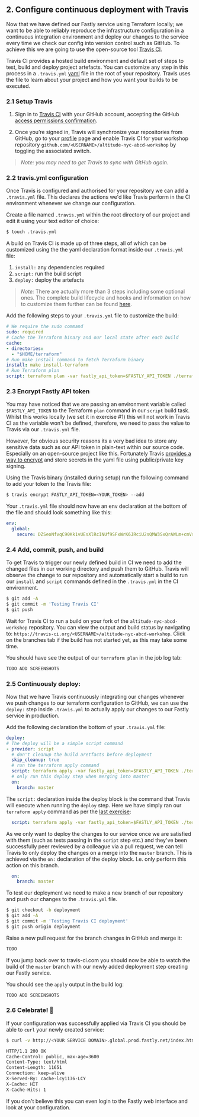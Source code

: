 ## 2. Configure continuous deployment with Travis

Now that we have defined our Fastly service using Terraform locally; we want to be able to reliably reproduce the infrastructure configuration in a continuous integration environment and deploy our changes to the service every time we check our config into version control such as GitHub. To achieve this we are going to use the open-source tool [Travis CI](https://travis-ci.org/).

Travis CI provides a hosted build environment and default set of steps to test, build and deploy project artefacts. You can customize any step in this process in a `.travis.yml` [yaml](http://yaml.org/) file in the root of your repository. Travis uses the file to learn about your project and how you want your builds to be executed.

### 2.1 Setup Travis 
1. Sign in to [Travis CI](https://travis-ci.org/auth) with your GitHub account, accepting the GitHub [access permissions confirmation](https://docs.travis-ci.com/user/github-oauth-scopes).

2. Once you’re signed in, Travis will synchronize your repositories from GitHub, go to your [profile](https://travis-ci.org/profile) page and enable Travis CI for your workshop repository `github.com/<USERNAME>/altitude-nyc-abcd-workshop` by toggling the associated switch.

> _Note: you may need to get Travis to sync with GitHub again._

### 2.2 travis.yml configuration
Once Travis is configured and authorised for your repository we can add a `.travis.yml` file. This declares the actions we'd like Travis perform in the CI environment whenever we change our configuration.

Create a file named `.travis.yml` within the root directory of our project and edit it using your text editor of choice:
```sh
$ touch .travis.yml
```

A build on Travis CI is made up of three steps, all of which can be customized using the the yaml declaration format inside our `.travis.yml` file:

1. `install:` any dependencies required
2. `script:` run the build script
3. `deploy:` deploy the artefacts

> _Note:_
> There are actually more than 3 steps including some optional ones. The complete build lifecycle and hooks and information on how to customize them further can be found [here](https://docs.travis-ci.com/user/customizing-the-build#The-Build-Lifecycle).

Add the following steps to your `.travis.yml` file to customize the build: 

```yml
# We require the sudo command
sudo: required
# Cache the Terraform binary and our local state after each build
cache:
- directories:
  - "$HOME/terraform"
# Run make install command to fetch Terraform binary
install: make install-terraform
# Run Terraform plan
script: terraform plan -var fastly_api_token=$FASTLY_API_TOKEN ./terraform
```

### 2.3 Encrypt Fastly API token
You may have noticed that we are passing an environment variable called `$FASTLY_API_TOKEN` to the Terraform `plan` command in our `script` build task. Whilst this works locally (we set it in exercise #1) this will not work in Travis CI as the variable won't be defined, therefore, we need to pass the value to Travis via our `.travis.yml` file.

However, for obvious security reasons its a very bad idea to store any sensitive data such as our API token in plain-text within our source code. Especially on an open-source project like this. Fortunately Travis [provides a way to encrypt](https://docs.travis-ci.com/user/environment-variables/#Encrypting-environment-variables) and store secrets in the yaml file using public/private key signing.

Using the Travis binary (installed during setup) run the following command to add your token to the Travis file:
```sh
$ travis encrypt FASTLY_API_TOKEN=<YOUR_TOKEN> --add
```
Your `.travis.yml` file should now have an env declaration at the bottom of the file and should look something like this:
```yml
env:
  global:
    secure: DZSeoNfvqC90Kk1vUEsXlRcINUf9SFxWrK6JRciU2sQMW3SxQrAWLm+cmVs9a2sljUyYA9ZL0EUYC3
```


### 2.4 Add, commit, push, and build
To get Travis to trigger our newly defined build in CI we need to add the changed files in our working directory and push them to GitHub. Travis will observe the change to our repository and automatically start a build to run our `install` and `script` commands defined in the `.travis.yml` in the CI environment.

```sh
$ git add -A
$ git commit -m 'Testing Travis CI'
$ git push
```

Wait for Travis CI to run a build on your fork of the `altitude-nyc-abcd-workshop` repository. You can view the output and build status by navigating to: `https://travis-ci.org/<USERNAME>/altitude-nyc-abcd-workshop`. Click on the branches tab if the build has not started yet, as this may take some time.

You should have see the output of our `terraform plan` in the job log tab:
```sh
TODO ADD SCREENSHOTS
```

### 2.5 Continuously deploy:
Now that we have Travis continuously integrating our changes whenever we push changes to our terraform configuration to GitHub, we can use the `deploy:` step inside `.travis.yml` to actually apply our changes to our Fastly service in production.

Add the following declaration the bottom of your `.travis.yml` file:

```yml
deploy:
# The deploy will be a simple script command
- provider: script
  # don't cleanup the build aretfacts before deployment
  skip_cleanup: true
  # run the terraform apply command
  script: terraform apply -var fastly_api_token=$FASTLY_API_TOKEN ./terraform
  # only run this deploy step when merging into master
  on:
    branch: master
```

The `script:` declaration inside the deploy block is the command that Travis will execute when running the `deploy` step. Here we have simply ran our `terraform apply` command as per the [last exercise](../1.md):
```yml
  script: terraform apply -var fastly_api_token=$FASTLY_API_TOKEN ./terraform
```

As we only want to deploy the changes to our service once we are satisfied with them (such as tests passing in the `script` step etc.) and they've been successfully peer reviewed by a colleague via a pull request, we can tell Travis to only deploy the changes on a merge into the `master` branch. This is achieved via the `on:` declaration of the deploy block. I.e. only perform this action on this branch.
```yml
  on:
    branch: master
```

To test our deployment we need to make a new branch of our repository and push our changes to the `.travis.yml` file.
```sh
$ git checkout -b deployment
$ git add -A
$ git commit -m 'Testing Travis CI deployment'
$ git push origin deployment
```

Raise a new pull request for the branch changes in GitHub and merge it:
```sh
TODO
```

If you jump back over to travis-ci.com you should now be able to watch the build of the `master` branch with our newly added deployment step creating our Fastly service. 

You should see the `apply` output in the build log:
```sh 
TODO ADD SCREENSHOTS
```

### 2.6 Celebrate! 🎉
If your configuration was successfully applied via Travis CI you should be able to `curl` your newly created service:
```sh 
$ curl -v http://<YOUR SERVICE DOMAIN>.global.prod.fastly.net/index.html

HTTP/1.1 200 OK
Cache-Control: public, max-age=3600
Content-Type: text/html
Content-Length: 11651
Connection: keep-alive
X-Served-By: cache-lcy1136-LCY
X-Cache: HIT
X-Cache-Hits: 1
```
If you don't believe this you can even login to the Fastly web interface and look at your configuration.


